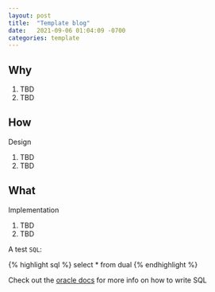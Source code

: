 ```yaml
---
layout: post
title:  "Template blog"
date:   2021-09-06 01:04:09 -0700
categories: template
---
```

## Why
1. TBD
2. TBD


## How
Design
1. TBD
2. TBD


## What
Implementation
1. TBD
2. TBD

A test `SQL`:

{% highlight sql %}
select * from dual
{% endhighlight %}

Check out the [oracle docs][oracle-19c-docs] for more info on how to write SQL

[oracle-19c-docs]: https://docs.oracle.com/en/database/oracle/oracle-database/19/index.html